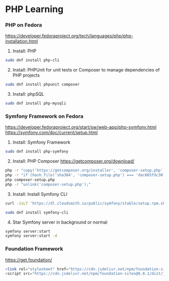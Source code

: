 # PHP Learning

### PHP on Fedora

https://developer.fedoraproject.org/tech/languages/php/php-installation.html

1. Install: PHP

```bash
sudo dnf install php-cli
```

2. Install: PHPUnit for unit tests or Composer to manage dependencies of PHP projects

```bash
sudo dnf install phpunit composer
```

3. Install: phpSQL

```bash
sudo dnf install php-mysqli
```

### Symfony Framework on Fedora

https://developer.fedoraproject.org/start/sw/web-app/php-symfony.html
https://symfony.com/doc/current/setup.html

1. Install: Symfony Framework

```bash
sudo dnf install php-symfony
```

2. Install: PHP Composer
   https://getcomposer.org/download/

```bash
php -r "copy('https://getcomposer.org/installer', 'composer-setup.php');"
php -r "if (hash_file('sha384', 'composer-setup.php') === 'dac665fdc30fdd8ec78b38b9800061b4150413ff2e3b6f88543c636f7cd84f6db9189d43a81e5503cda447da73c7e5b6') { echo 'Installer verified'; } else { echo 'Installer corrupt'; unlink('composer-setup.php'); } echo PHP_EOL;"
php composer-setup.php
php -r "unlink('composer-setup.php');"
```

3. Install: Install Symfony CLI

```bash
curl -1sLf 'https://dl.cloudsmith.io/public/symfony/stable/setup.rpm.sh' | sudo -E bash

sudo dnf install symfony-cli
```

4. Star Symfony server in background or normal

```bash
symfony server:start
symfony server:start -d
```

### Foundation Framework

https://get.foundation/

```PHP
<link rel="stylesheet" href="https://cdn.jsdelivr.net/npm/foundation-sites@6.8.1/dist/css/foundation.min.css" crossorigin="anonymous">
<script src="https://cdn.jsdelivr.net/npm/foundation-sites@6.8.1/dist/js/foundation.min.js" crossorigin="anonymous"></script>
```
